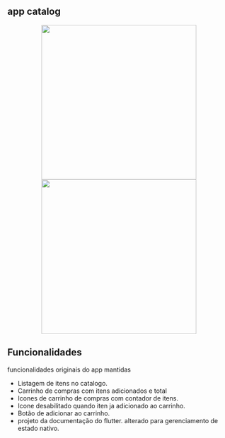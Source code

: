 ## app catalog

<p align="center">
  <img src="https://user-images.githubusercontent.com/6609513/245206812-4dbaf28e-19ad-4a47-acc9-29a053b758d7.jpg" width="350">
  <img src="https://user-images.githubusercontent.com/6609513/245207382-faa2891e-64ef-4b12-b470-72106d913235.jpg" width="350">

</p>

## Funcionalidades

funcionalidades originais do app mantidas


* Listagem de itens no catalogo.
* Carrinho de compras com itens adicionados e total
* Icones de carrinho de compras com contador de itens.
* Icone desabilitado quando iten ja adicionado ao carrinho.
* Botão de adicionar ao carrinho.
* projeto da documentação do flutter. alterado para gerenciamento de estado nativo.


